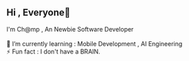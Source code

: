 ## Hi , Everyone👋

I'm Ch@mp , An Newbie Software Developer<br><br>🌱 I’m currently learning : Mobile Development , AI Engineering<br>⚡ Fun fact : I don't have a BRAIN. 
